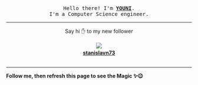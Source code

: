 <p align='center'>
    <samp>Hello there! I'm <b><a href='https://github.com/abdelyouni'>YOUNI</a></b>.<br>
        I'm a Computer Science engineer.
    </samp>
</p>
<hr>
<p align='center'>
    <span>Say hi ✋ to my new follower </span></br></br>
    <img src='https://itspot.ma/github/stanislavn73_avatar.png'><b></br>
    <a href='https://github.com/stanislavn73'>stanislavn73</a></b></br></br>
</p>
<hr>
<b>Follow me, then refresh this page to see the Magic ✨😉</b>